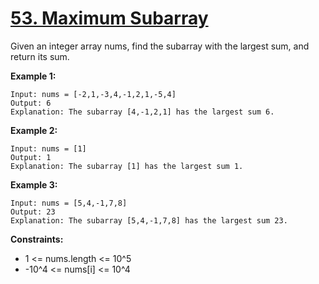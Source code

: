 # [53. Maximum Subarray](https://leetcode.com/problems/maximum-subarray/description/)

Given an integer array nums, find the 
subarray
 with the largest sum, and return its sum.

 

**Example 1:**
```
Input: nums = [-2,1,-3,4,-1,2,1,-5,4]
Output: 6
Explanation: The subarray [4,-1,2,1] has the largest sum 6.
```
**Example 2:**
```
Input: nums = [1]
Output: 1
Explanation: The subarray [1] has the largest sum 1.
```
**Example 3:**
```
Input: nums = [5,4,-1,7,8]
Output: 23
Explanation: The subarray [5,4,-1,7,8] has the largest sum 23.
```

**Constraints:**

- 1 <= nums.length <= 10^5
- -10^4 <= nums[i] <= 10^4
